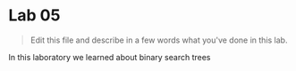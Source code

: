 # Lab 05

> Edit this file and describe in a few words what you've done in this lab.

In this laboratory we learned about binary search trees

